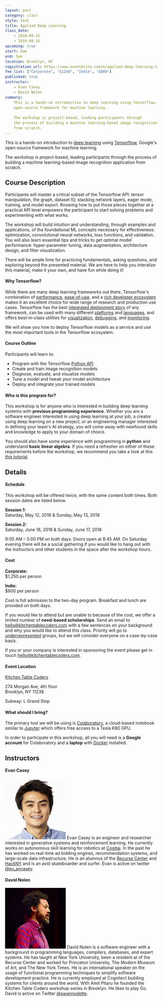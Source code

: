 ```yaml
---
layout: post
category: class
style: text
title: Applied Deep Learning
class_date:
    - 2018-09-15
    - 2018-09-16
upcoming: true
start: 9am
end: 5pm
location: Brooklyn, NY
registration_url: https://www.eventbrite.com/e/applied-deep-learning-tickets-47183361705
fee_list: ["Corporate", "$1250", "Indie", "$800"]
published: true
instructor:
    - Evan Casey
    - David Nolen
summary: 
    This is a hands-on introduction to deep learning using Tensorflow, Google's
    open-source framework for machine learning.
    
    The workshop is project-based, leading participants through
    the process of building a machine learning-based image recognition application
    from scratch.
---
```


This is a hands-on introduction to [deep
learning](https://en.wikipedia.org/wiki/Deep_learning) using
[Tensorflow](https://www.tensorflow.org), Google's open-source framework for
machine learning.

The workshop is project-based, leading participants through the process of
building a machine learning-based image recognition application from scratch.

## Course Description

Participants will master a critical subset of the Tensorflow API: tensor
manipulation, the graph, dataset IO, stacking network layers, eager mode,
training, and model export. Knowing how to put those pieces together at a
practical API level empowers the participant to start solving problems and
experimenting with what works.

The workshop will build intuition and understanding, through examples and
applications, of the foundational ML concepts necessary for effectiveness:
optimization, convolutional neural networks, loss functions, and validation. You
will also learn essential tips and tricks to get optimal model performance:
hyper-parameter tuning, data augmentation, architecture design, and filter
visualization.

There will be ample time for practicing fundamentals, asking questions, and
exploring beyond the presented material. We are here to help you interalize this
material, make it your own, and have fun while doing it!

#### Why Tensorflow?

While there are many deep learning frameworks out there, Tensorflow's
combination of [performance](https://www.tensorflow.org/performance),
[ease-of-use](https://research.googleblog.com/2017/10/eager-execution-imperative-define-by.html),
and a [rich developer ecosystem](https://github.com/tensorflow/tensorflow) makes
it an excellent choice for wide range of research and production use cases.
Tensorflow has the best [integrated deployment
story](https://www.tensorflow.org/serving) of any framework, can be used with
many different
[platforms](https://www.nvidia.com/en-us/data-center/gpu-accelerated-applications/tensorflow)
and [languages](https://js.tensorflow.org), and offers best-in-class utilities
for
[visualization](https://www.tensorflow.org/programmers_guide/summaries_and_tensorboard),
[debugging](https://www.tensorflow.org/programmers_guide/debugger), and
[monitoring](https://www.tensorflow.org/extend).

We will show you how to deploy Tensorflow models as a service and use the most
important tools in the Tensorflow ecosystem. 

#### Course Outline

Participants will learn to:  
- Program with the Tensorflow [Python API](https://www.tensorflow.org/api_docs/python)
- Create and train image recognition models
- Diagnose, evaluate, and visualize models 
- Tune a model and tweak your model architecture
- Deploy and integrate your trained models

#### Who is this program for?

This workshop is for anyone who is interested in building deep learning systems
with **previous programming experience**. Whether you are a software engineer
interested in using deep learning at your job, a creator using deep learning on
a new project, or an engineering manager interested in defining your team's AI
strategy, you will come away with newfound skills and knowledge to apply to your
domain of choice.

You should also have some experience with programming in **python** and
understand **basic linear algebra**. If you need a refresher on either of these
requirements before the workshop, we recommend you take a look at this [this
tutorial](https://web.stanford.edu/class/cs231a/section/section1.pdf).

## Details

#### Schedule

This workshop will be offered twice, with the same content both times. Both
session dates are listed below.

**Session 1:**  
Saturday, May 12, 2018 &amp; Sunday, May 13, 2018

**Session 2:**  
Saturday, June 16, 2018 &amp; Sunday, June 17, 2018

9:00 AM – 5:00 PM on both days. Doors open at 8:45 AM. On Saturday evening there
will be a social gathering if you would like to hang out with the instructors
and other students in the space after the workshop hours.

#### Cost

**Corporate:**  
$1,250 per person

**Indie:**  
$800 per person

Cost is full admission to the two-day program. Breakfast and lunch are provided
on both days.

If you would like to attend but are unable to because of the cost, we offer a
limited number of **need-based scholarships**. Send an email to
[hello@kitchentablecoders.com](mailto:hello@kitchentablecoders.com) with a few
sentences on your background and why you would like to attend this class.
Priority will go to
[underrepresented](https://www.nsf.gov/statistics/2017/nsf17310/digest/introduction/)
groups, but we will consider everyone on a case-by-case basis.

If you or your company is interested in sponsoring the event please get in touch
[hello@kitchentablecoders.com](mailto:hello@kitchentablecoders.com).

#### Event Location

[Kitchen Table Coders](http://kitchentablecoders.com/)

274 Morgan Ave, 4th floor  
Brooklyn, NY 11238

Subway: L Grand Stop

#### What should I bring?

The primary tool we will be using is
[Colaboratory](https://colab.research.google.com/notebooks/welcome.ipynb#recent=true),
a cloud-based notebook similar to [Jupyter](http://jupyter.org/) which offers
free access to a Tesla K80 GPU.

In order to participate in this workshop, all you will need is a **Google
account** for Colaboratory and a **laptop** with
[Docker](https://docs.docker.com/install/#supported-platforms) installed.

## Instructors

#### Evan Casey

<img width="200" src="/assets/img/bios/evan_casey.jpg" id="markdown-img"> Evan
Casey is an engineer and researcher interested in generative systems and
reinforcement learning. He currently works on autonomous skill learning for
robotics at <a href="http://cogitai.com">Cogitai</a>. In the past he has worked
on real-time ad bidding engines, recommendation systems, and large-scale data
infrastructure. He is an alumnus of the <a href="http://recurse.com">Recurse
Center</a> and <a href="http://hackny.org">HackNY</a> and is an avid
skateboarder and surfer. Evan is active on twitter <a
href="https://twitter.com/ev_ancasey">@ev_ancasey</a>.

#### David Nolen

<img width="200" src="/assets/img/bios/david_nolen.png" id="markdown-img"> 
David Nolen is a software engineer with a background in programming languages,
compilers, databases, and expert systems. He has taught at New York University,
been a resident at of the Recurse Center and worked for Princeton University,
The Modern Museum of Art, and The New York Times. He is an international speaker
on the usage of functional programming techniques to simplify software
development practice. He is currently employed at Cognitect building systems for
clients around the world. With Amit Pitaru he founded the Kitchen Table Coders
workshop series in Brooklyn. He likes to play Go. David is active on Twitter <a
href="https://twitter.com/eswannodette">@swannodette</a>.
